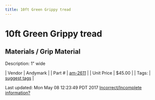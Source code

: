 ```yaml
---
title: 10ft Green Grippy tread
---
```


# 10ft Green Grippy tread
## Materials / Grip Material
Description: 	1" wide 

| Vendor | Andymark | 
| Part # | [am-2611](http://www.andymark.com/product-p/am-2611.htm) | 
| Unit Price | $45.00 | 
| Tags: | [suggest tags](https://docs.google.com/forms/d/e/1FAIpQLSeWyY8v3RgOty-MyWmh9U0iivNYN_molChYyS-0U-o-kOAv_g/viewform) | 

Last updated: Mon May 08 12:23:49 PDT 2017
 [Incorrect/Incomplete information?](https://docs.google.com/forms/d/e/1FAIpQLSeWyY8v3RgOty-MyWmh9U0iivNYN_molChYyS-0U-o-kOAv_g/viewform)